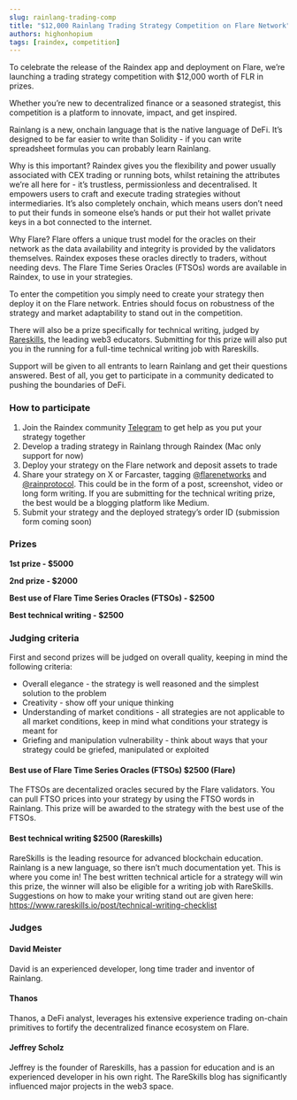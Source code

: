 ```yaml
---
slug: rainlang-trading-comp
title: "$12,000 Rainlang Trading Strategy Competition on Flare Network"
authors: highonhopium
tags: [raindex, competition]
---
```

To celebrate the release of the Raindex app and deployment on Flare, we’re launching a trading strategy competition with $12,000 worth of FLR in prizes.

Whether you’re new to decentralized finance or a seasoned strategist, this competition is a platform to innovate, impact, and get inspired. 

Rainlang is a new, onchain language that is the native language of DeFi. It’s designed to be far easier to write than Solidity - if you can write spreadsheet formulas you can probably learn Rainlang.

Why is this important? Raindex gives you the flexibility and power usually associated with CEX trading or running bots, whilst retaining the attributes we’re all here for - it’s trustless, permissionless and decentralised. It empowers users to craft and execute trading strategies without intermediaries. It’s also completely onchain, which means users don’t need to put their funds in someone else’s hands or put their hot wallet private keys in a bot connected to the internet.

Why Flare? Flare offers a unique trust model for the oracles on their network as the data availability and integrity is provided by the validators themselves. Raindex exposes these oracles directly to traders, without needing devs. The Flare Time Series Oracles (FTSOs) words are available in Raindex, to use in your strategies.

To enter the competition you simply need to create your strategy then deploy it on the Flare network. Entries should focus on robustness of the strategy and market adaptability to stand out in the competition.

There will also be a prize specifically for technical writing, judged by [Rareskills](https://www.rareskills.io/), the leading web3 educators. Submitting for this prize will also put you in the running for a full-time technical writing job with Rareskills.

Support will be given to all entrants to learn Rainlang and get their questions answered. Best of all, you get to participate in a community dedicated to pushing the boundaries of DeFi.

### How to participate
1. Join the Raindex community [Telegram](https://t.me/+W0aQ36ptN_E2MjZk) to get help as you put your strategy together
2. Develop a trading strategy in Rainlang through Raindex (Mac only support for now)
3. Deploy your strategy on the Flare network and deposit assets to trade
4. Share your strategy on X or Farcaster, tagging [@flarenetworks](https://twitter.com/FlareNetworks) and [@rainprotocol](https://twitter.com/rainprotocol). This could be in the form of a post, screenshot, video or long form writing. If you are submitting for the technical writing prize, the best would be a blogging platform like Medium.
5. Submit your strategy and the deployed strategy’s order ID (submission form coming soon)

### Prizes
**1st prize - $5000**

**2nd prize - $2000**

**Best use of Flare Time Series Oracles (FTSOs) - $2500**

**Best technical writing - $2500**

### Judging criteria
First and second prizes will be judged on overall quality, keeping in mind the following criteria:
- Overall elegance - the strategy is well reasoned and the simplest solution to the problem
- Creativity - show off your unique thinking
- Understanding of market conditions - all strategies are not applicable to all market conditions, keep in mind what conditions your strategy is meant for
- Griefing and manipulation vulnerability - think about ways that your strategy could be griefed, manipulated or exploited

#### Best use of Flare Time Series Oracles (FTSOs) $2500 (Flare)
The FTSOs are decentalized oracles secured by the Flare validators. You can pull FTSO prices into your strategy by using the FTSO words in Rainlang. This prize will be awarded to the strategy with the best use of the FTSOs.

#### Best technical writing $2500 (Rareskills)
RareSkills is the leading resource for advanced blockchain education. Rainlang is a new language, so there isn’t much documentation yet. This is where you come in! The best written technical article for a strategy will win this prize, the winner will also be eligible for a writing job with RareSkills. Suggestions on how to make your writing stand out are given here: https://www.rareskills.io/post/technical-writing-checklist

### Judges

#### David Meister

David is an experienced developer, long time trader and inventor of Rainlang.

#### Thanos

Thanos, a DeFi analyst, leverages his extensive experience trading on-chain primitives to fortify the decentralized finance ecosystem on Flare.

#### Jeffrey Scholz

Jeffrey is the founder of Rareskills, has a passion for education and is an experienced developer in his own right. The RareSkills blog has significantly influenced major projects in the web3 space.
